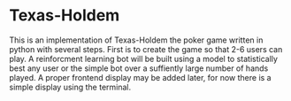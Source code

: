 # Texas-Holdem
This is an implementation of Texas-Holdem the poker game written in python with several steps. First is to create the game so that 2-6 users can play. A reinforcment learning bot will be built using a model to statistically best any user or the simple bot over a suffiently large number of hands played. A proper frontend display may be added later, for now there is a simple display using the terminal.
